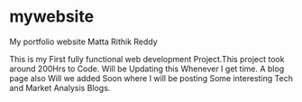 # mywebsite
My portfolio website
Matta Rithik Reddy 

This is my First fully functional web development Project.This project took around 200Hrs to Code.
Will be Updating this Whenever I get time.
A blog page also Will we added Soon where I will be posting Some interesting Tech and Market Analysis Blogs.
